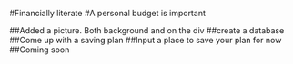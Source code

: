 #Financially literate
#A personal budget is important

##Added a picture. Both background and on the div
##create a database
##Come up with a saving plan
##Input a place to save your plan for now
##Coming soon
